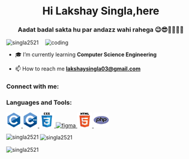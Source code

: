 <h1 align="center">Hi Lakshay Singla,here</h1>
<h3 align="center">Aadat badal sakta hu par andazz wahi rahega 😉😎🤞🏻💪🏻</h3>
<img align ="right" alt="coding" width="400px" src="https://giphy.com/gifs/glitch-matrix-cat-wwg1suUiTbCY8H8vIA">
<p align="left"> <img src="https://komarev.com/ghpvc/?username=singla2521&label=Profile%20views&color=0e75b6&style=flat" alt="singla2521" /> </p>

- 🎓 I’m currently learning **Computer Science Engineering**

- 📫 How to reach me **lakshaysingla03@gmail.com**


<h3 align="left">Connect with me:</h3>
<p align="left">
</p>

<h3 align="left">Languages and Tools:</h3>
<p align="left"> <a href="https://www.cprogramming.com/" target="_blank" rel="noreferrer"> <img src="https://raw.githubusercontent.com/devicons/devicon/master/icons/c/c-original.svg" alt="c" width="40" height="40"/> </a> <a href="https://www.w3schools.com/cpp/" target="_blank" rel="noreferrer"> <img src="https://raw.githubusercontent.com/devicons/devicon/master/icons/cplusplus/cplusplus-original.svg" alt="cplusplus" width="40" height="40"/> </a> <a href="https://www.w3schools.com/css/" target="_blank" rel="noreferrer"> <img src="https://raw.githubusercontent.com/devicons/devicon/master/icons/css3/css3-original-wordmark.svg" alt="css3" width="40" height="40"/> </a> <a href="https://www.figma.com/" target="_blank" rel="noreferrer"> <img src="https://www.vectorlogo.zone/logos/figma/figma-icon.svg" alt="figma" width="40" height="40"/> </a> <a href="https://www.w3.org/html/" target="_blank" rel="noreferrer"> <img src="https://raw.githubusercontent.com/devicons/devicon/master/icons/html5/html5-original-wordmark.svg" alt="html5" width="40" height="40"/> </a> <a href="https://www.php.net" target="_blank" rel="noreferrer"> <img src="https://raw.githubusercontent.com/devicons/devicon/master/icons/php/php-original.svg" alt="php" width="40" height="40"/> </a> </p>

<p><img align="left" src="https://github-readme-stats.vercel.app/api/top-langs?username=singla2521&show_icons=true&locale=en&layout=compact" alt="singla2521" /></p>

<p>&nbsp;<img align="center" src="https://github-readme-stats.vercel.app/api?username=singla2521&show_icons=true&locale=en" alt="singla2521" /></p>

<p><img align="center" src="https://github-readme-streak-stats.herokuapp.com/?user=singla2521&" alt="singla2521" /></p>
